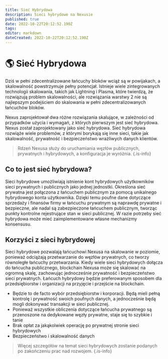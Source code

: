 ```yaml
---
title: Sieć Hybrydowa
description: Sieci hybrydowe na Nexusie
published: true
date: 2022-10-22T20:12:52.190Z
tags: 
editor: markdown
dateCreated: 2022-10-22T20:12:52.190Z
---
```


# 🌎 Sieć Hybrydowa
Dziś w pełni zdecentralizowane łańcuchy bloków wciąż są w powijakach, a skalowalność powstrzymuje pełny potencjał. Istnieje wiele zintegrowanych technologii skalowania, takich jak Lightning i Plasma, które twierdzą, że rozwiązują problem skalowalności, ale rozwiązania warstwy 2 nie są najlepszym podejściem do skalowania w pełni zdecentralizowanych łańcuchów bloków.

Nexus zaprojektował dwa różne rozwiązania skalujące, w zależności od przypadków użycia i wymagań, z których pierwszym jest sieć hybrydowa. Nexus został zaprojektowany jako sieć hybrydowa. Sieć hybrydowa rozwiąże wiele problemów, z którymi borykają się inne sieci, takie jak skalowalność, prywatność i bezpieczeństwo wrażliwych danych klientów.&#x20;

>
> Rdzeń Nexusa służy do uruchamiania węzłów publicznych, prywatnych i hybrydowych, a konfiguracja je wyróżnia.
{.is-info}

## Co to jest sieć hybrydowa?

Sieci hybrydowe umożliwiają istnienie kont hybrydowych użytkowników sieci prywatnych i publicznych jako jednej jednostki. Określona sieć prywatna jest połączona z łańcuchem publicznym za pomocą unikalnego hybrydowego konta użytkownika. Dzięki temu poufne dane dotyczące sprzedaży i finansów firmy w łańcuchu prywatnym są naprawdę prywatne i bezpieczne, ale nadal są zabezpieczone łańcuchem publicznym, tworząc punkty kontrolne rejestrujące stan w sieci publicznej. W razie potrzeby sieć hybrydowa może mieć zaimplementowane własne mechanizmy konsensusu.

## Korzyści z sieci hybrydowej

Sieci hybrydowe pozwalają łańcuchowi Nexusa na skalowanie w poziomie, ponieważ odciążają przetwarzanie do węzłów prywatnych, co tworzy równoległe łańcuchy przetwarzania. Kiedy wiele sieci hybrydowych dołącza do łańcucha publicznego, blockchain Nexusa może się skalować na ogromną skalę, zachowując jednocześnie prywatność i bezpieczeństwo sieci prywatnych. Łańcuch hybrydowy będzie preferowanym sposobem dla przedsiębiorstw i organizacji na przyjęcie i przejście na blockchain.&#x20;

- Będzie to de facto wybór przedsiębiorstw i korporacji. Będą mieli pełną kontrolę i prywatność swoich poufnych danych, a jednocześnie będą mogli dokonywać transakcji w sieci publicznej.
- Ponieważ wszystkie obliczenia dotyczące łańcucha prywatnego są przenoszone na dedykowane węzły prywatne, staje się to szybkie i tanie
- Brak opłat za jakąkolwiek operację po prywatnej stronie sieci hybrydowych
- Bezpieczeństwo i skalowalność danych


> Więcej szczegółów na temat sieci hybrydowych zostanie podanych po zakończeniu prac nad rozwojem.
{.is-info}